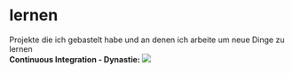 # lernen
Projekte die ich gebastelt habe und an denen ich arbeite um neue Dinge zu lernen
<br>
<strong>Continuous Integration - Dynastie:</strong> 
<a href="https://travis-ci.org/mohadipe/lernen"><img src="https://travis-ci.org/mohadipe/lernen.svg?branch=master" style="max-width:100%;">
</a>
<br>
